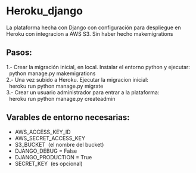 # Heroku_django
La plataforma hecha con Django con configuración para despliegue en Heroku con integracion a AWS S3. Sin haber hecho makemigrations

## Pasos:
1.- Crear la migración inicial, en local. Instalar el entorno python y ejecutar:<br/>
&nbsp;&nbsp;python manage.py makemigrations<br/>
2.- Una vez subido a Heroku. Ejecutar la migracion inicial:<br/>
&nbsp;&nbsp;heroku run python manage.py migrate<br/>
3.- Crear un usuario administrador para entrar a la plataforma:<br/>
&nbsp;&nbsp;heroku run python manage.py createadmin<br/>

## Varables de entorno necesarias:<br/>
- AWS_ACCESS_KEY_ID<br/>
- AWS_SECRET_ACCESS_KEY<br/>
- S3_BUCKET&nbsp;&nbsp;(el nombre del bucket)<br/>
- DJANGO_DEBUG = False<br/>
- DJANGO_PRODUCTION = True<br/>
- SECRET_KEY&nbsp;&nbsp;(es opcional)<br/>

